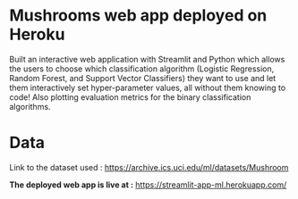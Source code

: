 # Mushrooms web app deployed on Heroku
Built an interactive web application with Streamlit and Python which allows the users to choose which classification algorithm
(Logistic Regression, Random Forest, and Support Vector Classifiers)
they want to use and let them interactively set hyper-parameter values, all without them knowing to code!
Also plotting evaluation metrics for the binary classification algorithms.

# Data 
Link to the dataset used : https://archive.ics.uci.edu/ml/datasets/Mushroom

**The deployed web app is live at :** https://streamlit-app-ml.herokuapp.com/
